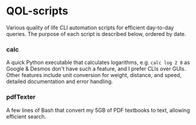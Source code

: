 # QOL-scripts
Various quality of life CLI automation scripts for efficient day-to-day queries. The purpose of each script is described below, ordered by date.

### calc
A quick Python executable that calculates logarithms, e.g. `calc log 2 8` as Google & Desmos don't have such a feature, and I prefer CLIs over GUIs. Other features include unit conversion for weight, distance, and speed, detailed documentation and error handling.

### pdfTexter
A few lines of Bash that convert my 5GB of PDF textbooks to text, allowing efficient search.
